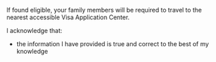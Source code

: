If found eligible, your family members will be required to travel to the nearest accessible Visa Application Center.


I acknowledge that:

- the information I have provided is true and correct to the best of my knowledge

